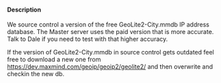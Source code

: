 #### Description

We source control a version of the free GeoLite2-City.mmdb IP address
database.  The Master server uses the paid version that is more accurate.
Talk to Dale if you need to test with that higher accuracy.

If the version of GeoLite2-City.mmdb in source control gets outdated
feel free to download a new one from  https://dev.maxmind.com/geoip/geoip2/geolite2/
and then overwrite and checkin the new db.
